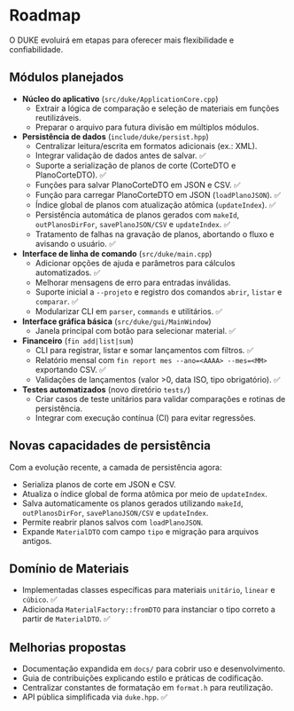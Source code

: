 # Roadmap

O DUKE evoluirá em etapas para oferecer mais flexibilidade e confiabilidade.

## Módulos planejados

- **Núcleo do aplicativo** (`src/duke/ApplicationCore.cpp`)
  - Extrair a lógica de comparação e seleção de materiais em funções reutilizáveis.
  - Preparar o arquivo para futura divisão em múltiplos módulos.
- **Persistência de dados** (`include/duke/persist.hpp`)
  - Centralizar leitura/escrita em formatos adicionais (ex.: XML).
  - Integrar validação de dados antes de salvar. ✅
  - Suporte a serialização de planos de corte (CorteDTO e PlanoCorteDTO). ✅
  - Funções para salvar PlanoCorteDTO em JSON e CSV. ✅
  - Função para carregar PlanoCorteDTO em JSON (`loadPlanoJSON`). ✅
  - Índice global de planos com atualização atômica (`updateIndex`). ✅
  - Persistência automática de planos gerados com `makeId`, `outPlanosDirFor`, `savePlanoJSON/CSV` e `updateIndex`. ✅
  - Tratamento de falhas na gravação de planos, abortando o fluxo e avisando o usuário. ✅
- **Interface de linha de comando** (`src/duke/main.cpp`)
  - Adicionar opções de ajuda e parâmetros para cálculos automatizados. ✅
  - Melhorar mensagens de erro para entradas inválidas.
  - Suporte inicial a `--projeto` e registro dos comandos `abrir`, `listar` e `comparar`. ✅
  - Modularizar CLI em `parser`, `commands` e utilitários. ✅
- **Interface gráfica básica** (`src/duke/gui/MainWindow`)
  - Janela principal com botão para selecionar material. ✅
- **Financeiro** (`fin add|list|sum`)
  - CLI para registrar, listar e somar lançamentos com filtros. ✅
  - Relatório mensal com `fin report mes --ano=<AAAA> --mes=<MM>` exportando CSV. ✅
  - Validações de lançamentos (valor >0, data ISO, tipo obrigatório). ✅
- **Testes automatizados** (novo diretório `tests/`)
  - Criar casos de teste unitários para validar comparações e rotinas de persistência.
  - Integrar com execução contínua (CI) para evitar regressões.

## Novas capacidades de persistência

Com a evolução recente, a camada de persistência agora:

- Serializa planos de corte em JSON e CSV.
- Atualiza o índice global de forma atômica por meio de `updateIndex`.
- Salva automaticamente os planos gerados utilizando `makeId`, `outPlanosDirFor`, `savePlanoJSON/CSV` e `updateIndex`.
- Permite reabrir planos salvos com `loadPlanoJSON`.
- Expande `MaterialDTO` com campo `tipo` e migração para arquivos antigos.

## Domínio de Materiais

- Implementadas classes específicas para materiais `unitário`, `linear` e `cúbico`. ✅
- Adicionada `MaterialFactory::fromDTO` para instanciar o tipo correto a partir de `MaterialDTO`. ✅

## Melhorias propostas

- Documentação expandida em `docs/` para cobrir uso e desenvolvimento.
- Guia de contribuições explicando estilo e práticas de codificação.
- Centralizar constantes de formatação em `format.h` para reutilização.
- API pública simplificada via `duke.hpp`. ✅

